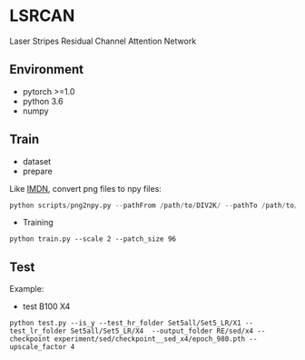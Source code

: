 # LSRCAN
Laser Stripes Residual Channel Attention Network


## Environment
*  pytorch >=1.0
* python 3.6
* numpy



## Train
* dataset
* prepare


Like [IMDN](https://github.com/Zheng222/IMDN), convert png files to npy files:
  ```python
  python scripts/png2npy.py --pathFrom /path/to/DIV2K/ --pathTo /path/to/DIV2K_decoded/
  ```
* Training
```shell
python train.py --scale 2 --patch_size 96

```

## Test
Example:
* test B100 X4
```shell
python test.py --is_y --test_hr_folder Set5all/Set5_LR/X1 --test_lr_folder Set5all/Set5_LR/X4  --output_folder RE/sed/x4 --checkpoint experiment/sed/checkpoint__sed_x4/epoch_980.pth --upscale_factor 4


```
